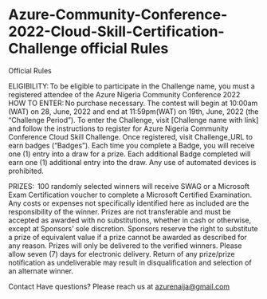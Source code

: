 # Azure-Community-Conference-2022-Cloud-Skill-Certification-Challenge official Rules 
Official Rules

ELIGIBILITY: To be eligible to participate in the Challenge name, you must a registered attendee of the Azure Nigeria Community Conference 2022
HOW TO ENTER: No purchase necessary. The contest will begin at 10:00am (WAT) on 28, June, 2022 and end at 11:59pm(WAT) on 19th, June, 2022 (the “Challenge Period”). To enter the Challenge, visit [Challenge name with link] and follow the instructions to register for Azure Nigeria Community Conference Cloud Skill Challenge. Once registered, visit Challenge_URL to earn badges (“Badges”). Each time you complete a Badge, you will receive one (1) entry into a draw for a prize. Each additional Badge completed will earn one (1) additional entry into the draw. Any use of automated devices is prohibited.


PRIZES:  100 randomly selected winners will receive SWAG or a Microsoft Exam Certification voucher to complete a Microsoft Certified Examination. Any costs or expenses not specifically identified here as included are the responsibility of the winner. Prizes are not transferable and must be accepted as awarded with no substitutions, whether in cash or otherwise, except at Sponsors’ sole discretion. Sponsors reserve the right to substitute a prize of equivalent value if a prize cannot be awarded as described for any reason. Prizes will only be delivered to the verified winners. Please allow seven  (7) days for electronic delivery. Return of any prize/prize notification as undeliverable may result in disqualification and selection of an alternate winner.

Contact
Have questions? Please reach us at azurenaija@gmail.com 



































